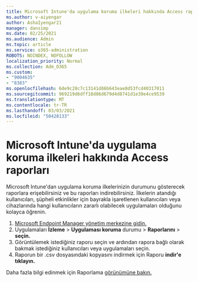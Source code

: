 ```yaml
---
title: Microsoft Intune'da uygulama koruma ilkeleri hakkında Access raporları
ms.author: v-aiyengar
author: AshaIyengar21
manager: dansimp
ms.date: 02/25/2021
ms.audience: Admin
ms.topic: article
ms.service: o365-administration
ROBOTS: NOINDEX, NOFOLLOW
localization_priority: Normal
ms.collection: Adm_O365
ms.custom:
- "9004635"
- "8383"
ms.openlocfilehash: 6de9c28c7c13141d86b643eae8d53fcd40317011
ms.sourcegitcommit: 969219d6dff18d86d679d4d8741d1e39e4ce9539
ms.translationtype: MT
ms.contentlocale: tr-TR
ms.lasthandoff: 03/03/2021
ms.locfileid: "50428133"
---
```

# <a name="access-reports-about-app-protection-policies-in-microsoft-intune"></a>Microsoft Intune'da uygulama koruma ilkeleri hakkında Access raporları

Microsoft Intune'dan uygulama koruma ilkelerinizin durumunu gösterecek raporlara erişebilirsiniz ve bu raporları indirebilirsiniz. İlkelerin atandığı kullanıcıları, şüpheli etkinlikler için bayrakla işaretlenen kullanıcıları veya cihazlarında hangi kullanıcıların zararlı olabilecek uygulamaları olduğunu kolayca öğrenin.

1. [Microsoft Endpoint Manager yönetim merkezine gidin.](https://go.microsoft.com/fwlink/?linkid=2109431)
1. Uygulamaları **İzleme**  >  **Uygulaması koruma** durumu  >  **Raporlarını**  >  **seçin.**
1. Görüntülemek istediğiniz raporu seçin ve ardından rapora bağlı olarak bakmak istediğiniz kullanıcıları veya uygulamaları seçin.
1. Raporun bir .csv dosyasındaki kopyasını indirmek için Raporu **indir'e tıklayın.**

Daha fazla bilgi edinmek için Raporlama [görünümüne bakın.](https://go.microsoft.com/fwlink/?linkid=2109431)
